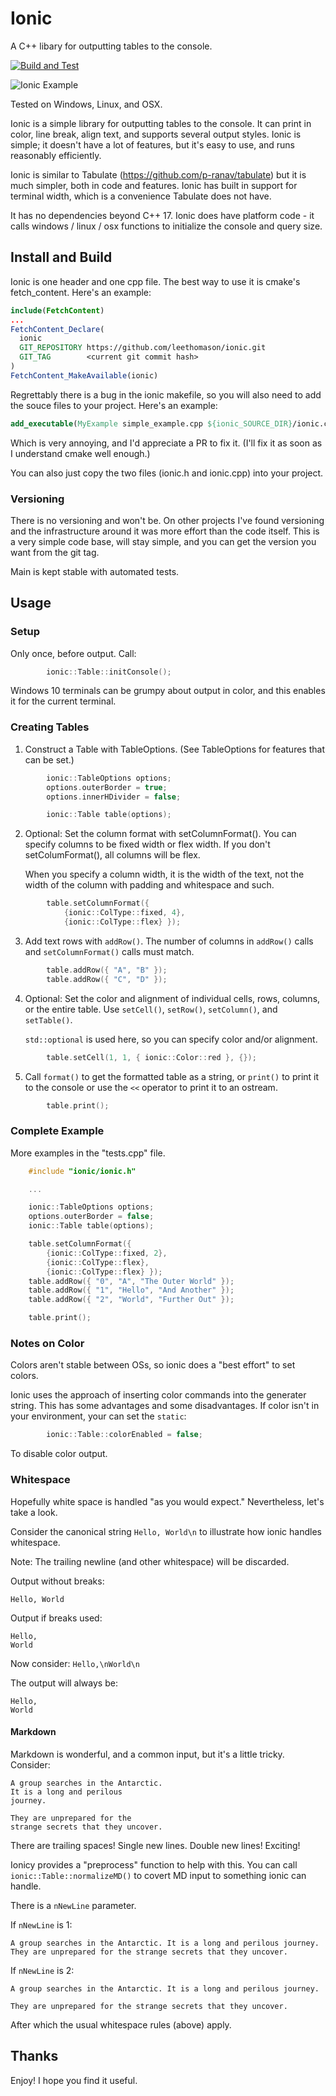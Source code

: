# Ionic

A C++ libary for outputting tables to the console.

[![Build and Test](https://github.com/leethomason/ionic/actions/workflows/test.yml/badge.svg?branch=main)](https://github.com/leethomason/ionic/actions/workflows/test.yml)

![Ionic Example](example.png)

Tested on Windows, Linux, and OSX.

Ionic is a simple library for outputting tables to the console. It can print
in color, line break, align text, and supports several output styles.
Ionic is simple; it doesn't have a lot of features, but it's easy to use, and
runs reasonably efficiently.

Ionic is similar to Tabulate (<https://github.com/p-ranav/tabulate>) but it is
much simpler, both in code and features. Ionic has built in support for
terminal width, which is a convenience Tabulate does not have.

It has no dependencies beyond C++ 17. Ionic does have platform code - it calls
windows / linux / osx functions to initialize the console and query size.

## Install and Build

Ionic is one header and one cpp file. The best way to use it is cmake's
fetch_content. Here's an example:

```cmake
include(FetchContent)
...
FetchContent_Declare(
  ionic
  GIT_REPOSITORY https://github.com/leethomason/ionic.git
  GIT_TAG        <current git commit hash>
)
FetchContent_MakeAvailable(ionic)
```

Regrettably there is a bug in the ionic makefile, so you will also need to add
the souce files to your project. Here's an example:

```cmake
add_executable(MyExample simple_example.cpp ${ionic_SOURCE_DIR}/ionic.cpp)
```

Which is very annoying, and I'd appreciate a PR to fix it. (I'll fix it as soon
as I understand cmake well enough.)

You can also just copy the two files (ionic.h and ionic.cpp) into your project.

### Versioning

There is no versioning and won't be. On other projects I've found versioning
and the infrastructure around it was more effort than the code itself. This is
a very simple code base, will stay simple, and you can get the
version you want from the git tag.

Main is kept stable with automated tests.

## Usage

### Setup

Only once, before output. Call:

```c++
        ionic::Table::initConsole();
```

Windows 10 terminals can be grumpy about output in color, and this enables it
for the current terminal.

### Creating Tables

1. Construct a Table with TableOptions. (See TableOptions for features that can be set.)

```c++
        ionic::TableOptions options;
        options.outerBorder = true;
        options.innerHDivider = false;

        ionic::Table table(options);
```

2. Optional: Set the column format with setColumnFormat(). You can specify columns to be
   fixed width or flex width. If you don't setColumFormat(), all columns will be flex.

   When you specify a column width, it is the width of the text, not the width of
   the column with padding and whitespace and such.

```c++
        table.setColumnFormat({
            {ionic::ColType::fixed, 4},
            {ionic::ColType::flex} });
```

3. Add text rows with `addRow()`. The number of columns in `addRow()` calls and
   `setColumnFormat()` calls must match.

```c++
        table.addRow({ "A", "B" });
        table.addRow({ "C", "D" });
```

4. Optional: Set the color and alignment of individual cells, rows, columns, or the entire table. Use `setCell()`, `setRow()`, `setColumn()`, and `setTable()`.

   `std::optional` is used here, so you can specify color and/or alignment.

```c++
        table.setCell(1, 1, { ionic::Color::red }, {});
```

5. Call `format()` to get the formatted table as a string, or `print()` to print it to the console or use the `<<` operator to print it to an ostream.

```c++
        table.print();
```

### Complete Example

More examples in the "tests.cpp" file.

```c++
    #include "ionic/ionic.h"

    ...

    ionic::TableOptions options;
    options.outerBorder = false;
    ionic::Table table(options);

    table.setColumnFormat({ 
        {ionic::ColType::fixed, 2}, 
        {ionic::ColType::flex}, 
        {ionic::ColType::flex} });
    table.addRow({ "0", "A", "The Outer World" });
    table.addRow({ "1", "Hello", "And Another" });
    table.addRow({ "2", "World", "Further Out" });

    table.print();
```

### Notes on Color

Colors aren't stable between OSs, so ionic does a "best effort" to set colors.

Ionic uses the approach of inserting color commands into the generater string.
This has some advantages and some disadvantages. If color isn't in your environment,
your can set the `static`:

```c++
        ionic::Table::colorEnabled = false;
```

To disable color output.

### Whitespace

Hopefully white space is handled "as you would expect." Nevertheless, let's
take a look.

Consider the canonical string `Hello, World\n` to
illustrate how ionic handles whitespace.

Note: The trailing newline (and other whitespace) will be discarded.

Output without breaks:

```text
Hello, World
````

Output if breaks used:

```text
Hello,
World
````

Now consider: `Hello,\nWorld\n`

The output will always be:

```text
Hello,
World
````

#### Markdown

Markdown is wonderful, and a common input, but it's a little tricky. Consider:

```text
A group searches in the Antarctic. 
It is a long and perilous
journey.

They are unprepared for the
strange secrets that they uncover.
```

There are trailing spaces! Single new lines.
Double new lines! Exciting!

Ionicy provides a "preprocess" function to help with this. You can call `ionic::Table::normalizeMD()` to
covert MD input to something ionic can handle.

There is a `nNewLine` parameter.

If `nNewLine` is 1:

```text
A group searches in the Antarctic. It is a long and perilous journey.
They are unprepared for the strange secrets that they uncover.
```

If `nNewLine` is 2:

```text
A group searches in the Antarctic. It is a long and perilous journey.

They are unprepared for the strange secrets that they uncover.
```

After which the usual whitespace rules (above) apply.

## Thanks

Enjoy! I hope you find it useful.
